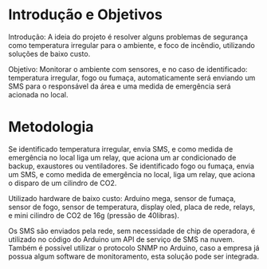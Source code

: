 # Introdução e Objetivos 
Introdução:
A ideia do projeto é resolver alguns problemas de segurança como temperatura irregular para o ambiente, e foco de incêndio, utilizando soluções de baixo custo.

Objetivo:
Monitorar o ambiente com sensores, e no caso de identificado: temperatura irregular, fogo ou fumaça, automaticamente será enviando um SMS para o responsável da área e uma medida de emergência será acionada no local.

# Metodologia

Se identificado temperatura irregular, envia SMS, e como medida de emergência no local liga um relay, que aciona um ar condicionado de backup, exaustores ou ventiladores.
Se identificado fogo ou fumaça, envia um SMS, e como medida de emergência no local, liga um relay, que aciona o disparo de um cilindro de CO2.

Utilizado hardware de baixo custo:
Arduino mega, sensor de fumaça, sensor de fogo, sensor de temperatura, display oled, placa de rede, relays, e mini cilindro de CO2 de 16g (pressão de 40libras).

Os SMS são enviados pela rede, sem necessidade de chip de operadora, é utilizado no código do Arduino um API de serviço de SMS na nuvem.
Também é possível utilizar o protocolo SNMP no Arduino, caso a empresa já possua algum software de monitoramento, esta solução pode ser integrada.

